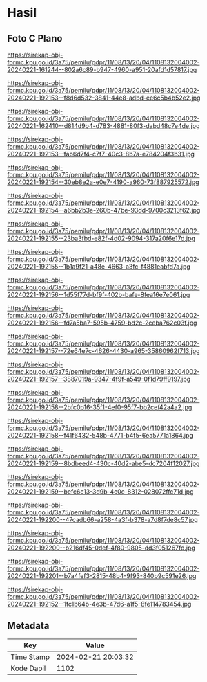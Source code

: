 # Hasil

## Foto C Plano

https://sirekap-obj-formc.kpu.go.id/3a75/pemilu/pdpr/11/08/13/20/04/1108132004002-20240221-161244--802a6c89-b947-4960-a951-20afd1d57817.jpg

https://sirekap-obj-formc.kpu.go.id/3a75/pemilu/pdpr/11/08/13/20/04/1108132004002-20240221-192153--f8d6d532-3841-44e8-adbd-ee6c5b4b52e2.jpg

https://sirekap-obj-formc.kpu.go.id/3a75/pemilu/pdpr/11/08/13/20/04/1108132004002-20240221-162410--d814d9b4-d783-4881-80f3-dabd48c7e4de.jpg

https://sirekap-obj-formc.kpu.go.id/3a75/pemilu/pdpr/11/08/13/20/04/1108132004002-20240221-192153--fab6d7f4-c7f7-40c3-8b7a-e784204f3b31.jpg

https://sirekap-obj-formc.kpu.go.id/3a75/pemilu/pdpr/11/08/13/20/04/1108132004002-20240221-192154--30eb8e2a-e0e7-4190-a960-73f887925572.jpg

https://sirekap-obj-formc.kpu.go.id/3a75/pemilu/pdpr/11/08/13/20/04/1108132004002-20240221-192154--a6bb2b3e-260b-47be-93dd-9700c3213f62.jpg

https://sirekap-obj-formc.kpu.go.id/3a75/pemilu/pdpr/11/08/13/20/04/1108132004002-20240221-192155--23ba3fbd-e82f-4d02-9094-317a20f6e17d.jpg

https://sirekap-obj-formc.kpu.go.id/3a75/pemilu/pdpr/11/08/13/20/04/1108132004002-20240221-192155--1b1a9f21-a48e-4663-a3fc-f4881eabfd7a.jpg

https://sirekap-obj-formc.kpu.go.id/3a75/pemilu/pdpr/11/08/13/20/04/1108132004002-20240221-192156--1d55f77d-bf9f-402b-bafe-8fea16e7e061.jpg

https://sirekap-obj-formc.kpu.go.id/3a75/pemilu/pdpr/11/08/13/20/04/1108132004002-20240221-192156--fd7a5ba7-595b-4759-bd2c-2ceba762c03f.jpg

https://sirekap-obj-formc.kpu.go.id/3a75/pemilu/pdpr/11/08/13/20/04/1108132004002-20240221-192157--72e64e7c-4626-4430-a965-35860962f713.jpg

https://sirekap-obj-formc.kpu.go.id/3a75/pemilu/pdpr/11/08/13/20/04/1108132004002-20240221-192157--3887019a-9347-4f9f-a549-0f1d79ff9197.jpg

https://sirekap-obj-formc.kpu.go.id/3a75/pemilu/pdpr/11/08/13/20/04/1108132004002-20240221-192158--2bfc0b16-35f1-4ef0-95f7-bb2cef42a4a2.jpg

https://sirekap-obj-formc.kpu.go.id/3a75/pemilu/pdpr/11/08/13/20/04/1108132004002-20240221-192158--f41f6432-548b-4771-b4f5-6ea5771a1864.jpg

https://sirekap-obj-formc.kpu.go.id/3a75/pemilu/pdpr/11/08/13/20/04/1108132004002-20240221-192159--8bdbeed4-430c-40d2-abe5-dc7204f12027.jpg

https://sirekap-obj-formc.kpu.go.id/3a75/pemilu/pdpr/11/08/13/20/04/1108132004002-20240221-192159--befc6c13-3d9b-4c0c-8312-028072ffc71d.jpg

https://sirekap-obj-formc.kpu.go.id/3a75/pemilu/pdpr/11/08/13/20/04/1108132004002-20240221-192200--47cadb66-a258-4a3f-b378-a7d8f7de8c57.jpg

https://sirekap-obj-formc.kpu.go.id/3a75/pemilu/pdpr/11/08/13/20/04/1108132004002-20240221-192200--b216df45-0def-4f80-9805-dd3f051267fd.jpg

https://sirekap-obj-formc.kpu.go.id/3a75/pemilu/pdpr/11/08/13/20/04/1108132004002-20240221-192201--b7a4fef3-2815-48b4-9f93-840b9c591e26.jpg

https://sirekap-obj-formc.kpu.go.id/3a75/pemilu/pdpr/11/08/13/20/04/1108132004002-20240221-192152--1fc1b64b-4e3b-47d6-a1f5-8fe114783454.jpg


## Metadata

| Key        | Value               |
| ---------- | ------------------- |
| Time Stamp | 2024-02-21 20:03:32 |
| Kode Dapil | 1102                |



